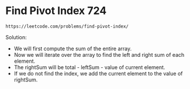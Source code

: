 # Find Pivot Index 724
`https://leetcode.com/problems/find-pivot-index/`

Solution:
- We will first compute the sum of the entire array.
- Now we will iterate over the array to find the left and right sum of each element.
- The rightSum will be total - leftSum - value of current element.
- If we do not find the index, we add the current element to the value of rightSum.

